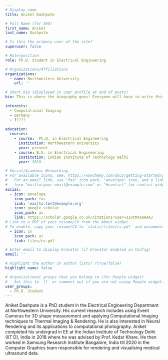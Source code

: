 ```yaml
---
# Display name
title: Aniket Dashpute

# Full Name (for SEO)
first_name: Aniket
last_name: Dashpute

# Is this the primary user of the site?
superuser: false

# Role/position
role: Ph.D. Student in Electrical Engineering

# Organizations/Affiliations
organizations:
  - name: Northwestern University
    url: ''

# Short bio (displayed in user profile at end of posts)
bio: This is where the biography goes! Everyone will have to write this.

interests:
  - Computational Imaging
  - Germany
  - ????? 
  
education:
  courses:
    - course:  Ph.D. in Electrical Engineering
      institution: Northwestern University
      year: present
    - course: B.S. in Electrical Engineering
      institution: Indian Institute of Technology Delhi
      year: 2018

# Social/Academic Networking
# For available icons, see: https://wowchemy.com/docs/getting-started/page-builder/#icons
#   For an email link, use "fas" icon pack, "envelope" icon, and a link in the
#   form "mailto:your-email@example.com" or "#contact" for contact widget.
social:
  - icon: envelope
    icon_pack: fas
    link: 'mailto:test@example.org'
  - icon: google-scholar
    icon_pack: ai
    link: https://scholar.google.co.uk/citations?user=sIwtMXoAAAAJ
# Link to a PDF of your resume/CV from the About widget.
# To enable, copy your resume/CV to `static/files/cv.pdf` and uncomment the lines below.
  - icon: cv
    icon_pack: ai
    link: files/cv.pdf

# Enter email to display Gravatar (if Gravatar enabled in Config)
email: ''

# Highlight the author in author lists? (true/false)
highlight_name: false

# Organizational groups that you belong to (for People widget)
#   Set this to `[]` or comment out if you are not using People widget.
user_groups:
  - Ph.D. Student
---
```


Aniket Dashpute is a PhD student in the Electrical Engineering Department at Northwestern University. His current research includes using Event Cameras for 3D shape measurement and applying Computational Imaging techniques to Thermal Imaging & Rendering. He is also interested in Neural Rendering and its applications to computational photography. Aniket completed his undergrad in EE at the Indian Institute of Technology Delhi (IIT D), India in 2018 where he was advised by Prof. Kedar Khare. He then worked in Samsung Research Institute Bangalore, India till 2020 in the Computer Graphics team responsible for rendering and visualising medical ultrasound data.


